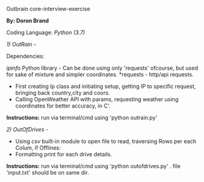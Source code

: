 Outbrain
core-interview-exercise

**By: Doron Brand**

Coding Language: *Python (3.7)*

_1) OutRain -_ 

Dependencies:

*ipinfo* Python library - Can be done using only 'requests' ofcourse, but used for sake of mixture and simpler coordinates.
*requests - http/api requests.

- First creating Ip class and initiating setup, getting IP to specific request, bringing back country,city and coors.
- Calling OpenWeather API with params, requesting weather using coordinates for better accuracy, in C'.

**Instructions:** run via terminal/cmd using 'python outrain.py'

_2) OutOfDrives -_

- Using *csv* built-in module to open file to read, traversing Rows per each Colum, if Offlines:
- Formatting print for each drive details.

**Instructions:** run via terminal/cmd using 'python outofdrives.py' . file 'input.txt' should be on same dir.



	

